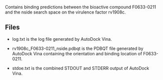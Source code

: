 Contains binding predictions between the bioactive compound F0633-0211 and the nside search space on the virulence factor rv1908c.

## Files

- log.txt is the log file generated by AutoDock Vina.

- rv1908c_F0633-0211_nside.pdbqt is the PDBQT file generated by AutoDock Vina containing the orientation and binding location of F0633-0211.

- stdoe.txt is the combined STDOUT and STDERR output of AutoDock Vina.

